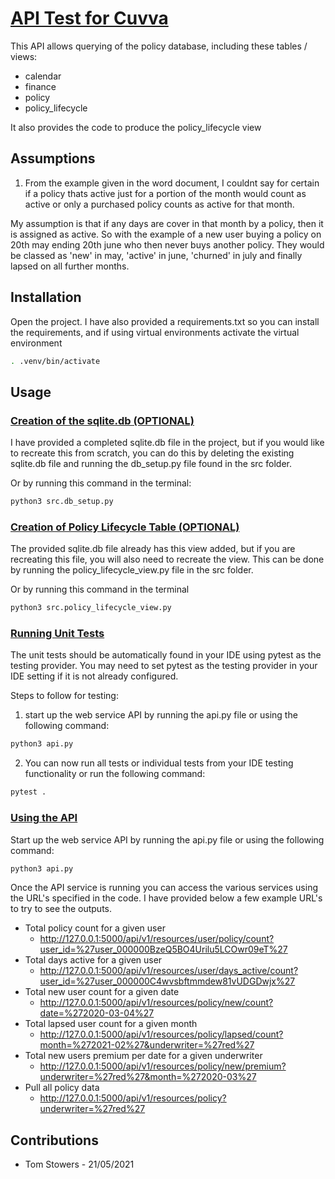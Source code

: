 # <ins>API Test for Cuvva<ins>

This API allows querying of the policy database, including these tables / views:
- calendar
- finance
- policy
- policy_lifecycle

It also provides the code to produce the policy_lifecycle view


## Assumptions

1. From the example given in the word document, I couldnt say for certain if a policy thats active just for a portion
of the month would count as active or only a purchased policy counts as active for that month.

My assumption is that if any days are cover in that month by a policy, then it is assigned as active. So with the
example of a new user buying a policy on 20th may ending 20th june who then never buys another policy. They would be
classed as 'new' in may, 'active' in june, 'churned' in july and finally lapsed on all further months.


## Installation

Open the project. I have also provided a requirements.txt so you can install the requirements, and if using virtual
environments activate the virtual environment

```bash
. .venv/bin/activate
```

## Usage

### <ins>Creation of the sqlite.db (OPTIONAL)<ins>

I have provided a completed sqlite.db file in the project, but if you would like to recreate this from scratch, you can
do this by deleting the existing sqlite.db file and running the db_setup.py file found in the src folder.

Or by running this command in the terminal:

```bash
python3 src.db_setup.py
```


### <ins>Creation of Policy Lifecycle Table (OPTIONAL)<ins>

The provided sqlite.db file already has this view added, but if you are recreating this file, you will also need to
recreate the view. This can be done by running the policy_lifecycle_view.py file in the src folder.

Or by running this command in the terminal

```bash
python3 src.policy_lifecycle_view.py
```


### <ins>Running Unit Tests<ins>

The unit tests should be automatically found in your IDE using pytest as the testing provider. You may need to set
pytest as the testing provider in your IDE setting if it is not already configured.

Steps to follow for testing:

1. start up the web service API by running the api.py file or using the following command:
```bash
python3 api.py
```

2. You can now run all tests or individual tests from your IDE testing functionality or run the following command:
```bash
pytest .
```


### <ins>Using the API<ins>

Start up the web service API by running the api.py file or using the following command:
```bash
python3 api.py
```

Once the API service is running you can access the various services using the URL's specified in the code. I have
provided below a few example URL's to try to see the outputs.

- Total policy count for a given user
    - http://127.0.0.1:5000/api/v1/resources/user/policy/count?user_id=%27user_000000BzeQ5BO4Urilu5LCOwr09eT%27
- Total days active for a given user
    - http://127.0.0.1:5000/api/v1/resources/user/days_active/count?user_id=%27user_000000C4wvsbftmmdew81vUDGDwjx%27
- Total new user count for a given date
    - http://127.0.0.1:5000/api/v1/resources/policy/new/count?date=%272020-03-04%27
- Total lapsed user count for a given month
    - http://127.0.0.1:5000/api/v1/resources/policy/lapsed/count?month=%272021-02%27&underwriter=%27red%27
- Total new users premium per date for a given underwriter
    - http://127.0.0.1:5000/api/v1/resources/policy/new/premium?underwriter=%27red%27&month=%272020-03%27
- Pull all policy data
    - http://127.0.0.1:5000/api/v1/resources/policy?underwriter=%27red%27

## Contributions
- Tom Stowers - 21/05/2021
